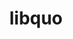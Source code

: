 ---
title: "libquo"
layout: cache
categories: [package, develop]
meta: {"compilers": ["cce@=18.0.0", "gcc@=10.3.0", "gcc@=11.4.0", "gcc@=9.4.0", "oneapi@=2024.2.1"], "num_specs": 17, "num_specs_by_stack": {"e4s": 4, "e4s-cray-rhel": 2, "e4s-cray-sles": 1, "e4s-neoverse-v2": 4, "e4s-neoverse_v1": 3, "e4s-oneapi": 2, "e4s-power": 1, "root": 17}, "oss": ["rhel8", "sle_hpc15", "ubuntu20.04", "ubuntu22.04"], "platforms": ["linux"], "stacks": ["e4s", "e4s-cray-rhel", "e4s-cray-sles", "e4s-neoverse-v2", "e4s-neoverse_v1", "e4s-oneapi", "e4s-power", "root"], "targets": ["neoverse_v1", "neoverse_v2", "ppc64le", "x86_64_v3", "x86_64_v4"], "versions": ["1.4"]}
spec_details: [{"compiler": "gcc@=11.4.0", "hash": "a7xsv2oxv7ezkwdtwtckjlll2mrpqgi3", "os": "ubuntu22.04", "platform": "linux", "size": "-", "stacks": ["e4s", "root"], "target": "x86_64_v3", "variants": ["build_system=autotools"], "versions": ["1.4"]}, {"compiler": "oneapi@=2024.2.1", "hash": "cjwbukljaoacawsrx7rfe7u43p2wvcpl", "os": "ubuntu22.04", "platform": "linux", "size": "-", "stacks": ["e4s-oneapi", "root"], "target": "x86_64_v3", "variants": ["build_system=autotools"], "versions": ["1.4"]}, {"compiler": "gcc@=11.4.0", "hash": "d5o6xr4qtjtwwvtf4plfr6griitjnhn3", "os": "ubuntu22.04", "platform": "linux", "size": "-", "stacks": ["e4s", "root"], "target": "x86_64_v3", "variants": ["build_system=autotools"], "versions": ["1.4"]}, {"compiler": "gcc@=11.4.0", "hash": "d6vy77kthzsxftjzjbsgieixb2hw5tux", "os": "ubuntu22.04", "platform": "linux", "size": "-", "stacks": ["e4s", "root"], "target": "x86_64_v3", "variants": ["build_system=autotools"], "versions": ["1.4"]}, {"compiler": "cce@=18.0.0", "hash": "dbpmm5qh7reirbvpzxhdv3yse5a5vw5s", "os": "rhel8", "platform": "linux", "size": "-", "stacks": ["e4s-cray-rhel", "root"], "target": "x86_64_v3", "variants": ["build_system=autotools"], "versions": ["1.4"]}, {"compiler": "gcc@=11.4.0", "hash": "gal63vpnndnm5ba3vvjugrkqr2z6ildi", "os": "ubuntu22.04", "platform": "linux", "size": "-", "stacks": ["e4s-neoverse_v1", "root"], "target": "neoverse_v1", "variants": ["build_system=autotools"], "versions": ["1.4"]}, {"compiler": "gcc@=11.4.0", "hash": "lgficbl5cilcmk7wwrih2ndhrzyb3st3", "os": "ubuntu22.04", "platform": "linux", "size": "-", "stacks": ["e4s-neoverse-v2", "root"], "target": "neoverse_v2", "variants": ["build_system=autotools"], "versions": ["1.4"]}, {"compiler": "gcc@=11.4.0", "hash": "nopbbpltj2jf5koyvsgudrzsbgvabwny", "os": "ubuntu22.04", "platform": "linux", "size": "-", "stacks": ["e4s-neoverse-v2", "root"], "target": "neoverse_v2", "variants": ["build_system=autotools"], "versions": ["1.4"]}, {"compiler": "gcc@=11.4.0", "hash": "oh2576hqashkmabu7hh7ezu2tkm4mv6x", "os": "ubuntu22.04", "platform": "linux", "size": "-", "stacks": ["e4s-neoverse_v1", "root"], "target": "neoverse_v1", "variants": ["build_system=autotools"], "versions": ["1.4"]}, {"compiler": "gcc@=11.4.0", "hash": "onmy4oppd2qn6d7az3ipevpu4ayjmg2k", "os": "ubuntu22.04", "platform": "linux", "size": "-", "stacks": ["e4s-neoverse-v2", "root"], "target": "neoverse_v2", "variants": ["build_system=autotools"], "versions": ["1.4"]}, {"compiler": "oneapi@=2024.2.1", "hash": "onu3rgo6r4pieyujx5engy67kljgfppw", "os": "ubuntu22.04", "platform": "linux", "size": "-", "stacks": ["e4s-oneapi", "root"], "target": "x86_64_v3", "variants": ["build_system=autotools"], "versions": ["1.4"]}, {"compiler": "gcc@=9.4.0", "hash": "punf6vlodkf5xnmloweohnpkg5sf5eui", "os": "ubuntu20.04", "platform": "linux", "size": "-", "stacks": ["e4s-power", "root"], "target": "ppc64le", "variants": ["build_system=autotools"], "versions": ["1.4"]}, {"compiler": "gcc@=10.3.0", "hash": "rgekjuxlyirg75pu7qjjsbh5th3rtohg", "os": "sle_hpc15", "platform": "linux", "size": "-", "stacks": ["e4s-cray-sles", "root"], "target": "x86_64_v4", "variants": ["build_system=autotools"], "versions": ["1.4"]}, {"compiler": "gcc@=11.4.0", "hash": "ro2lozgcgziig464iz3n4xnmb6lrwzrf", "os": "ubuntu22.04", "platform": "linux", "size": "-", "stacks": ["e4s", "root"], "target": "x86_64_v3", "variants": ["build_system=autotools"], "versions": ["1.4"]}, {"compiler": "gcc@=11.4.0", "hash": "um76pj5yrzb7wuc3rks7uo4jka3ttusk", "os": "ubuntu22.04", "platform": "linux", "size": "-", "stacks": ["e4s-neoverse-v2", "root"], "target": "neoverse_v2", "variants": ["build_system=autotools"], "versions": ["1.4"]}, {"compiler": "cce@=18.0.0", "hash": "whxbpd2skoexiv3wukysc6hay6ggaiur", "os": "rhel8", "platform": "linux", "size": "-", "stacks": ["e4s-cray-rhel", "root"], "target": "x86_64_v3", "variants": ["build_system=autotools"], "versions": ["1.4"]}, {"compiler": "gcc@=11.4.0", "hash": "x43zz7gkyjoatwbld7ivcam7of7iwlqu", "os": "ubuntu22.04", "platform": "linux", "size": "-", "stacks": ["e4s-neoverse_v1", "root"], "target": "neoverse_v1", "variants": ["build_system=autotools"], "versions": ["1.4"]}]
---